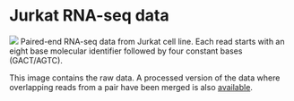 # Jurkat RNA-seq data 
[![](https://images.microbadger.com/badges/version/humburg/jurkat-only-rna.svg)](https://hub.docker.com/r/humburg/jurkat-only-rna/ "Get it from Docker Hub")
Paired-end RNA-seq data from Jurkat cell line. Each read starts with an eight
base molecular identifier followed by four constant bases (GACT/AGTC).  

This image contains the raw data. A processed version of the data where
overlapping reads from a pair have been merged is also
[available](https://hub.docker.com/r/humburg/jurkat-only-rna-assembled/).